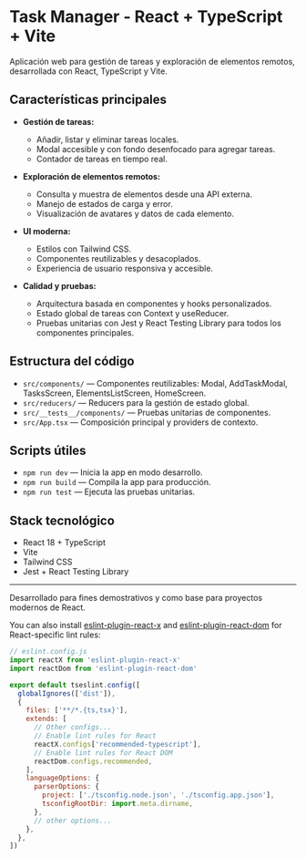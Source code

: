 
# Task Manager - React + TypeScript + Vite

Aplicación web para gestión de tareas y exploración de elementos remotos, desarrollada con React, TypeScript y Vite.

## Características principales

- **Gestión de tareas:**
  - Añadir, listar y eliminar tareas locales.
  - Modal accesible y con fondo desenfocado para agregar tareas.
  - Contador de tareas en tiempo real.

- **Exploración de elementos remotos:**
  - Consulta y muestra de elementos desde una API externa.
  - Manejo de estados de carga y error.
  - Visualización de avatares y datos de cada elemento.

- **UI moderna:**
  - Estilos con Tailwind CSS.
  - Componentes reutilizables y desacoplados.
  - Experiencia de usuario responsiva y accesible.

- **Calidad y pruebas:**
  - Arquitectura basada en componentes y hooks personalizados.
  - Estado global de tareas con Context y useReducer.
  - Pruebas unitarias con Jest y React Testing Library para todos los componentes principales.

## Estructura del código

- `src/components/` — Componentes reutilizables: Modal, AddTaskModal, TasksScreen, ElementsListScreen, HomeScreen.
- `src/reducers/` — Reducers para la gestión de estado global.
- `src/__tests__/components/` — Pruebas unitarias de componentes.
- `src/App.tsx` — Composición principal y providers de contexto.

## Scripts útiles

- `npm run dev` — Inicia la app en modo desarrollo.
- `npm run build` — Compila la app para producción.
- `npm run test` — Ejecuta las pruebas unitarias.

## Stack tecnológico

- React 18 + TypeScript
- Vite
- Tailwind CSS
- Jest + React Testing Library

---
Desarrollado para fines demostrativos y como base para proyectos modernos de React.

You can also install [eslint-plugin-react-x](https://github.com/Rel1cx/eslint-react/tree/main/packages/plugins/eslint-plugin-react-x) and [eslint-plugin-react-dom](https://github.com/Rel1cx/eslint-react/tree/main/packages/plugins/eslint-plugin-react-dom) for React-specific lint rules:

```js
// eslint.config.js
import reactX from 'eslint-plugin-react-x'
import reactDom from 'eslint-plugin-react-dom'

export default tseslint.config([
  globalIgnores(['dist']),
  {
    files: ['**/*.{ts,tsx}'],
    extends: [
      // Other configs...
      // Enable lint rules for React
      reactX.configs['recommended-typescript'],
      // Enable lint rules for React DOM
      reactDom.configs.recommended,
    ],
    languageOptions: {
      parserOptions: {
        project: ['./tsconfig.node.json', './tsconfig.app.json'],
        tsconfigRootDir: import.meta.dirname,
      },
      // other options...
    },
  },
])
```
